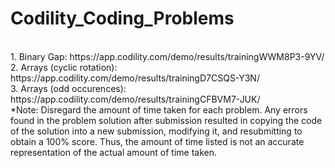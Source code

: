 # Codility_Coding_Problems
<br/>
1. Binary Gap: https://app.codility.com/demo/results/trainingWWM8P3-9YV/
<br/>
2. Arrays (cyclic rotation): https://app.codility.com/demo/results/trainingD7CSQS-Y3N/
<br/>
3. Arrays (odd occurences): https://app.codility.com/demo/results/trainingCFBVM7-JUK/
<br/>
*Note: Disregard the amount of time taken for each problem. Any errors found in the problem solution after submission resulted in copying the code of the solution into a new submission, modifying it, and resubmitting to obtain a 100% score. Thus, the amount of time listed is not an accurate representation of the actual amount of time taken.
